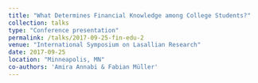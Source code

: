 ```yaml
---
title: "What Determines Financial Knowledge among College Students?"
collection: talks
type: "Conference presentation"
permalink: /talks/2017-09-25-fin-edu-2
venue: "International Symposium on Lasallian Research"
date: 2017-09-25
location: "Minneapolis, MN"
co-authors: 'Amira Annabi & Fabian Müller'
---
```


<!-- Google tag (gtag.js) -->
<script async src="https://www.googletagmanager.com/gtag/js?id=G-Q95WSVMDNZ"></script>
<script>
  window.dataLayer = window.dataLayer || [];
  function gtag(){dataLayer.push(arguments);}
  gtag('js', new Date());

  gtag('config', 'G-Q95WSVMDNZ');
</script>